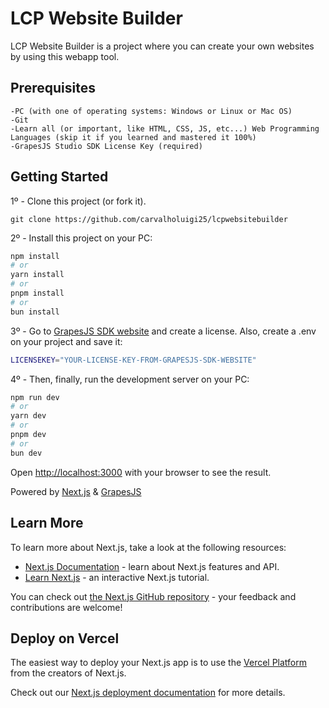 # LCP Website Builder

LCP Website Builder is a project where you can create your own websites by using this webapp tool.

## Prerequisites

```text
-PC (with one of operating systems: Windows or Linux or Mac OS)
-Git
-Learn all (or important, like HTML, CSS, JS, etc...) Web Programming Languages (skip it if you learned and mastered it 100%)
-GrapesJS Studio SDK License Key (required)
```

## Getting Started

1º - Clone this project (or fork it).

```git
git clone https://github.com/carvalholuigi25/lcpwebsitebuilder
```

2º - Install this project on your PC:

```bash
npm install
# or
yarn install
# or
pnpm install
# or
bun install
```

3º - Go to [GrapesJS SDK website](https://app.grapesjs.com/docs-sdk/overview/licenses) and create a license. Also, create a .env on your project and save it:

```bash
LICENSEKEY="YOUR-LICENSE-KEY-FROM-GRAPESJS-SDK-WEBSITE"
```

4º - Then, finally, run the development server on your PC:

```bash
npm run dev
# or
yarn dev
# or
pnpm dev
# or
bun dev
```

Open [http://localhost:3000](http://localhost:3000) with your browser to see the result.

Powered by [Next.js](https://nextjs.org) & [GrapesJS](https://grapesjs.com)

## Learn More

To learn more about Next.js, take a look at the following resources:

- [Next.js Documentation](https://nextjs.org/docs) - learn about Next.js features and API.
- [Learn Next.js](https://nextjs.org/learn) - an interactive Next.js tutorial.

You can check out [the Next.js GitHub repository](https://github.com/vercel/next.js) - your feedback and contributions are welcome!

## Deploy on Vercel

The easiest way to deploy your Next.js app is to use the [Vercel Platform](https://vercel.com/new?utm_medium=default-template&filter=next.js&utm_source=create-next-app&utm_campaign=create-next-app-readme) from the creators of Next.js.

Check out our [Next.js deployment documentation](https://nextjs.org/docs/app/building-your-application/deploying) for more details.
